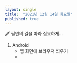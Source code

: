 ```yaml
---
layout: single
title:  "2021년 12월 14일 화요일"
published: true
---
```


🖋️ 필연의 길을 따라 집요하게...



1. Android
   - 앱 화면에 브라우저 띄우기
   - 



